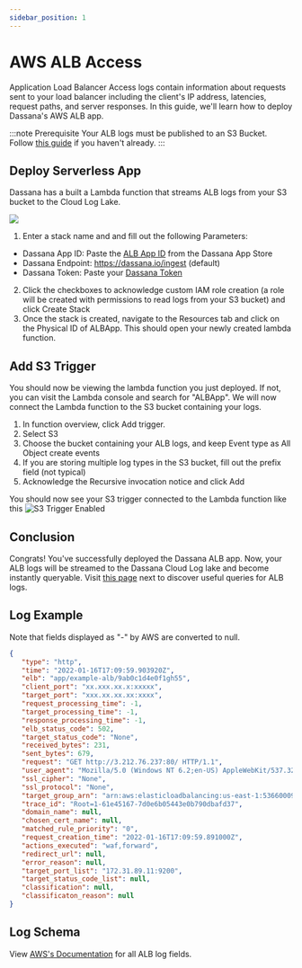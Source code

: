 ```yaml
---
sidebar_position: 1
---
```


# AWS ALB Access

Application Load Balancer Access logs contain information about requests sent to your load balancer including the client's IP address, latencies, request paths, and server responses. In this guide, we'll learn how to deploy Dassana's AWS ALB app.

:::note Prerequisite
Your ALB logs must be published to an S3 Bucket. Follow [this guide](https://docs.aws.amazon.com/elasticloadbalancing/latest/application/load-balancer-access-logs.html#enable-access-logging) if you haven't already.
:::

## Deploy Serverless App
Dassana has a built a Lambda function that streams ALB logs from your S3 bucket to the Cloud Log Lake.

[![](https://cdn.rawgit.com/buildkite/cloudformation-launch-stack-button-svg/master/launch-stack.svg)](https://console.aws.amazon.com/cloudformation/home?region=us-east-1#/stacks/create/review?templateURL=https://dassana-native-apps.s3.amazonaws.com/alb-s3/packaged-template.yaml)
1. Enter a stack name and and fill out the following Parameters:
  - Dassana App ID: Paste the [ALB App ID](https://console.dassana.dev/appStore/app/aws_cloudtrail) from the Dassana App Store
  - Dassana Endpoint: https://dassana.io/ingest (default)
  - Dassana Token: Paste your [Dassana Token](https://console.dassana.dev/appStore?page=tokens)
2. Click the checkboxes to acknowledge custom IAM role creation (a role will be created with permissions to read logs from your S3 bucket) and click Create Stack
3. Once the stack is created, navigate to the Resources tab and click on the Physical ID of ALBApp. This should open your newly created lambda function.

## Add S3 Trigger

You should now be viewing the lambda function you just deployed. If not, you can visit the Lambda console and search for "ALBApp". We will now connect the Lambda function to the S3 bucket containing your logs.

1. In function overview, click Add trigger.
2. Select S3
3. Choose the bucket containing your ALB logs, and keep Event type as All Object create events
4. If you are storing multiple log types in the S3 bucket, fill out the prefix field (not typical)
5. Acknowledge the Recursive invocation notice and click Add

You should now see your S3 trigger connected to the Lambda function like this
![S3 Trigger Enabled](/img/alb-s3/s3-trigger-enabled-alb.png)

## Conclusion
Congrats! You've successfully deployed the Dassana ALB app. Now, your ALB logs will be streamed to the Dassana Cloud Log lake and become instantly queryable. Visit [this page](https://docs.dassana.io) next to discover useful queries for ALB logs.

## Log Example
Note that fields displayed as "-" by AWS are converted to null.
```json
{
   "type": "http",
   "time": "2022-01-16T17:09:59.903920Z",
   "elb": "app/example-alb/9ab0c1d4e0f1gh55",
   "client_port": "xx.xxx.xx.x:xxxxx",
   "target_port": "xxx.xx.xx.xx:xxxx",
   "request_processing_time": -1,
   "target_processing_time": -1,
   "response_processing_time": -1,
   "elb_status_code": 502,
   "target_status_code": "None",
   "received_bytes": 231,
   "sent_bytes": 679,
   "request": "GET http://3.212.76.237:80/ HTTP/1.1",
   "user_agent": "Mozilla/5.0 (Windows NT 6.2;en-US) AppleWebKit/537.32.36 (KHTML, live Gecko) Chrome/58.0.3017.69 Safari/537.32",
   "ssl_cipher": "None",
   "ssl_protocol": "None",
   "target_group_arn": "arn:aws:elasticloadbalancing:us-east-1:536600094836:targetgroup/route-to-kaushik-vm/9b211fb2017ae751",
   "trace_id": "Root=1-61e45167-7d0e6b05443e0b790dbafd37",
   "domain_name": null,
   "chosen_cert_name": null,
   "matched_rule_priority": "0",
   "request_creation_time": "2022-01-16T17:09:59.891000Z",
   "actions_executed": "waf,forward",
   "redirect_url": null,
   "error_reason": null,
   "target_port_list": "172.31.89.11:9200",
   "target_status_code_list": null,
   "classification": null,
   "classificaton_reason": null
}
```

## Log Schema 
View [AWS's Documentation](https://docs.aws.amazon.com/elasticloadbalancing/latest/application/load-balancer-access-logs.html#access-log-entry-syntax) for all ALB log fields.
